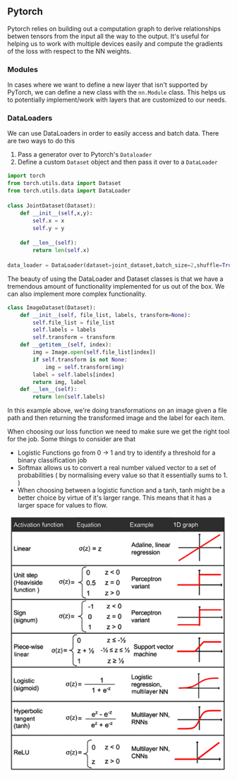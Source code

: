 ## Pytorch

Pytorch relies on building out a computation graph to derive relationships betwen tensors from the input all the way to the output. It's useful for helping us to work with multiple devices easily and compute the gradients of the loss with respect to the NN weights.

### Modules

In cases where we want to define a new layer that isn't supported by PyTorch, we can define a new class with the `nn.Module` class. This helps us to potentially implement/work with layers that are customized to our needs.
### DataLoaders

We can use DataLoaders in order to easily access and batch data. There are two ways to do this

1. Pass a generator over to Pytorch's `Dataloader`
2. Define a custom `Dataset` object and then pass it over to a `DataLoader`

```python
import torch
from torch.utils.data import Dataset
from torch.utils.data import DataLoader

class JointDataset(Dataset):
    def __init__(self,x,y):
        self.x = x
        self.y = y
    
    def __len__(self):
        return len(self.x)

data_loader = DataLoader(dataset=joint_dataset,batch_size=2,shuffle=True)
```

The beauty of using the DataLoader and Dataset classes is that we have a tremendous amount of functionality implemented for us out of the box. We can also implement more complex functionality.

```python
class ImageDataset(Dataset):
    def __init__(self, file_list, labels, transform=None):
        self.file_list = file_list
        self.labels = labels
        self.transform = transform
    def __getitem__(self, index):
        img = Image.open(self.file_list[index])        
        if self.transform is not None:
            img = self.transform(img)
        label = self.labels[index]
        return img, label
    def __len__(self):
        return len(self.labels)
```

In this example above, we're doing transformations on an image given a file path and then returning the transformed image and the label for each item.

When choosing our loss function we need to make sure we get the right tool for the job. Some things to consider are that
- Logistic Functions go from 0 -> 1 and try to identify a threshold for a binary classification job
- Softmax allows us to convert a real number valued vector to a set of probabilities ( by normalising every value so that it essentially sums to 1. )
- When choosing between a logistic function and a tanh, tanh might be a better choice by virtue of it's larger range. This means that it has a larger space for values to flow.

![|300](assets/Screenshot%202024-04-28%20at%2012.43.51%20AM.png)

## 